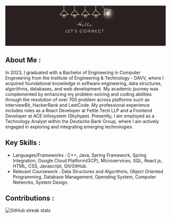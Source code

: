 ![](https://github.com/anmolg84/anmolg84/blob/main/1690445497305.jpeg)

## About Me :
In 2023, I graduated with a Bachelor of Engineering in Computer Engineering from the Institute of Engineering & Technology - DAVV, where I acquired foundational knowledge in software engineering, data structures, algorithms, databases, and web development. My academic journey was complemented by enhancing my problem-solving and coding abilities through the resolution of over 700 problem across platforms such as InterviewBit, HackerRank and LeetCode.
My professional experience includes roles as a React Developer at Fettle Tech LLP and a Frontend Developer at ACE Infosystem (Skyhype). Presently, I am employed as a Technology Analyst within the Deutsche Bank Group, where I am actively engaged in exploring and integrating emerging technologies.

## Key Skills :

* Languages/Frameworks : C++, Java, Spring Framework, Spring Integration, Google Cloud Platform(GCP), Microservices, SQL, React.js, HTML, CSS, Javascript, Git/GitHub.
* Relevant Coursework : Data Structures and Algorithms, Object Oriented Programming, Database Management, Operating System, Computer Networks, System Design.

## Contributions :

<!-- ![GitHub stats](https://github-readme-stats.vercel.app/api?username=anmolg84&show_icons=true)![GitHub streak stats](https://github-readme-streak-stats.herokuapp.com/?user=anmolg84)   -->

<!-- ![GitHub metrics](https://metrics.lecoq.io/anmolg84)   -->
![GitHub streak stats](https://github-readme-streak-stats.herokuapp.com/?user=anmolg84)   
<!-- ![GitHub stats](https://github-readme-stats.vercel.app/api?username=anmolg84&show_icons=true)   -->


